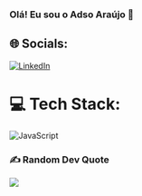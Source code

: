 ### Olá! Eu sou o Adso Araújo 👋

## 🌐 Socials:
[![LinkedIn](https://img.shields.io/badge/LinkedIn-%230077B5.svg?logo=linkedin&logoColor=white)](https://www.linkedin.com/in/adso-araujo/) 

# 💻 Tech Stack:

            
          
   ![JavaScript]([https://img.shields.io/badge/javascript-%23323330.svg?style=plastic&logo=javascript&logoColor=%23F7DF1E](https://cdn.jsdelivr.net/gh/devicons/devicon@v2.15.1/devicon.min.css">))
          
          
          
          


### ✍️ Random Dev Quote
![](https://quotes-github-readme.vercel.app/api?type=vetical&theme=tokyonight)

